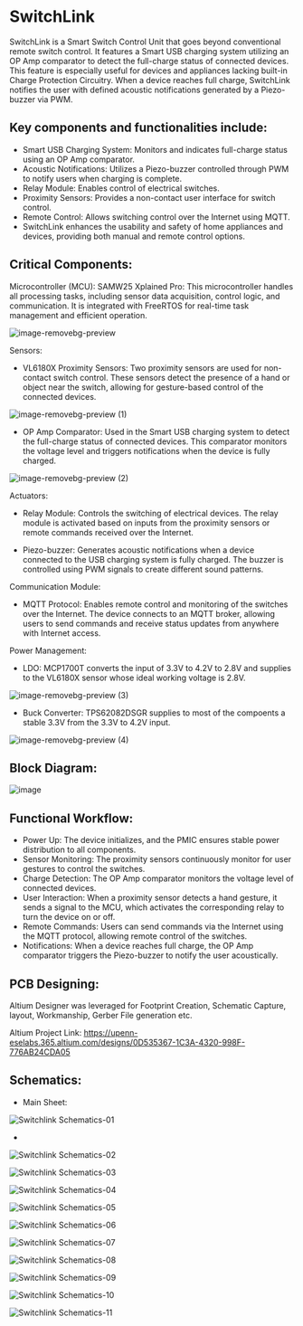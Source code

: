 # SwitchLink

SwitchLink is a Smart Switch Control Unit that goes beyond conventional remote switch control. It features a Smart USB charging system utilizing an OP Amp comparator to detect the full-charge status of connected devices. This feature is especially useful for devices and appliances lacking built-in Charge Protection Circuitry. When a device reaches full charge, SwitchLink notifies the user with defined acoustic notifications generated by a Piezo-buzzer via PWM.

## Key components and functionalities include:

* Smart USB Charging System: Monitors and indicates full-charge status using an OP Amp comparator.
* Acoustic Notifications: Utilizes a Piezo-buzzer controlled through PWM to notify users when charging is complete.
* Relay Module: Enables control of electrical switches.
* Proximity Sensors: Provides a non-contact user interface for switch control.
* Remote Control: Allows switching control over the Internet using MQTT.
* SwitchLink enhances the usability and safety of home appliances and devices, providing both manual and remote control options.


## Critical Components:

Microcontroller (MCU):
SAMW25 Xplained Pro: This microcontroller handles all processing tasks, including sensor data acquisition, control logic, and communication. It is integrated with FreeRTOS for real-time task management and efficient operation.

![image-removebg-preview](https://github.com/Praveen-Raj-u-s/SwitchLink/assets/114270637/be7518bf-673f-40b1-af91-a3addea1cad7)

Sensors:

* VL6180X Proximity Sensors: Two proximity sensors are used for non-contact switch control. These sensors detect the presence of a hand or object near the switch, allowing for gesture-based control of the connected devices.

![image-removebg-preview (1)](https://github.com/Praveen-Raj-u-s/SwitchLink/assets/114270637/3cc1c76a-1670-48ac-99c9-2f5dde4c7727)


* OP Amp Comparator: Used in the Smart USB charging system to detect the full-charge status of connected devices. This comparator monitors the voltage level and triggers notifications when the device is fully charged.

![image-removebg-preview (2)](https://github.com/Praveen-Raj-u-s/SwitchLink/assets/114270637/92fff826-ceda-4f69-b764-4a4bd96e856c)


Actuators:

* Relay Module: Controls the switching of electrical devices. The relay module is activated based on inputs from the proximity sensors or remote commands received over the Internet.

* Piezo-buzzer: Generates acoustic notifications when a device connected to the USB charging system is fully charged. The buzzer is controlled using PWM signals to create different sound patterns.

Communication Module:

 * MQTT Protocol: Enables remote control and monitoring of the switches over the Internet. The device connects to an MQTT broker, allowing users to send commands and receive status updates from anywhere with Internet access.


Power Management:

* LDO: MCP1700T converts the input of 3.3V to 4.2V to 2.8V and supplies to the VL6180X sensor whose ideal working voltage is 2.8V.

![image-removebg-preview (3)](https://github.com/Praveen-Raj-u-s/SwitchLink/assets/114270637/042b3e7d-523f-44be-9395-02d7f2b7e3a4)


* Buck Converter: TPS62082DSGR supplies to most of the compoents a stable 3.3V from the 3.3V to 4.2V input.

![image-removebg-preview (4)](https://github.com/Praveen-Raj-u-s/SwitchLink/assets/114270637/093e6745-98b5-4a6d-9cec-6dc62b5534f6)

  
## Block Diagram:

![image](https://github.com/Praveen-Raj-u-s/SwitchLink/assets/114270637/c8816c0a-f5d6-4f1b-b5fa-2764fc3267ef)


## Functional Workflow:

* Power Up: The device initializes, and the PMIC ensures stable power distribution to all components.
* Sensor Monitoring: The proximity sensors continuously monitor for user gestures to control the switches.
* Charge Detection: The OP Amp comparator monitors the voltage level of connected devices.
* User Interaction: When a proximity sensor detects a hand gesture, it sends a signal to the MCU, which activates the corresponding relay to turn the device on or off.
* Remote Commands: Users can send commands via the Internet using the MQTT protocol, allowing remote control of the switches.
* Notifications: When a device reaches full charge, the OP Amp comparator triggers the Piezo-buzzer to notify the user acoustically.


## PCB Designing:

Altium Designer was leveraged for Footprint Creation, Schematic Capture, layout, Workmanship, Gerber File generation etc.

Altium Project Link: https://upenn-eselabs.365.altium.com/designs/0D535367-1C3A-4320-998F-776AB24CDA05


## Schematics:

* Main Sheet:

![Switchlink Schematics-01](https://github.com/Praveen-Raj-u-s/SwitchLink/assets/114270637/bcf5ba8b-e43f-4cb7-9aed-f86b0244c826)

* 
![Switchlink Schematics-02](https://github.com/Praveen-Raj-u-s/SwitchLink/assets/114270637/7399f2b9-9b40-4a14-bfcb-3d1940047235)


![Switchlink Schematics-03](https://github.com/Praveen-Raj-u-s/SwitchLink/assets/114270637/1a79a15c-ed98-44dc-aca4-44ec9ed4b5fc)


![Switchlink Schematics-04](https://github.com/Praveen-Raj-u-s/SwitchLink/assets/114270637/d8d221ff-b83c-4f61-98e9-1a9999b1437a)


![Switchlink Schematics-05](https://github.com/Praveen-Raj-u-s/SwitchLink/assets/114270637/9940557d-a484-41e3-8d47-081e26c06199)


![Switchlink Schematics-06](https://github.com/Praveen-Raj-u-s/SwitchLink/assets/114270637/8d996f85-a7ac-4376-bde6-4b34112619f7)


![Switchlink Schematics-07](https://github.com/Praveen-Raj-u-s/SwitchLink/assets/114270637/be58b38a-cdf2-429b-8225-414e3e691ce0)


![Switchlink Schematics-08](https://github.com/Praveen-Raj-u-s/SwitchLink/assets/114270637/4c64e0d1-cc46-41be-9a11-3afdbac27f4b)


![Switchlink Schematics-09](https://github.com/Praveen-Raj-u-s/SwitchLink/assets/114270637/6ed32399-0cc6-4e11-8f7d-774d0ad69ed0)


![Switchlink Schematics-10](https://github.com/Praveen-Raj-u-s/SwitchLink/assets/114270637/a2cd26d7-ed41-4fc6-8eef-9bd963059d20)


![Switchlink Schematics-11](https://github.com/Praveen-Raj-u-s/SwitchLink/assets/114270637/4134a43d-57e8-428c-b7f9-c8e66e54cece)






